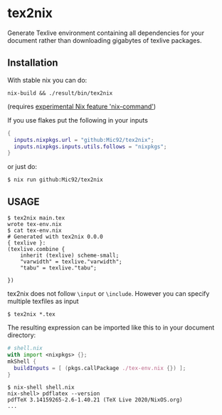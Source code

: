 # tex2nix

Generate Texlive environment containing all dependencies for your document
rather than downloading gigabytes of texlive packages.

## Installation

With stable nix you can do:

``` console
nix-build && ./result/bin/tex2nix
```

(requires [experimental Nix feature 'nix-command'](https://nixos.wiki/wiki/Nix_command))

If you use flakes put the following in your inputs

```nix
{
  inputs.nixpkgs.url = "github:Mic92/tex2nix";
  inputs.nixpkgs.inputs.utils.follows = "nixpkgs";
}
```

or just do:

```console
$ nix run github:Mic92/tex2nix
```


## USAGE

```console
$ tex2nix main.tex
wrote tex-env.nix
$ cat tex-env.nix
# Generated with tex2nix 0.0.0
{ texlive }:
(texlive.combine {
    inherit (texlive) scheme-small;
    "varwidth" = texlive."varwidth";
    "tabu" = texlive."tabu";

})
```

tex2nix does not follow `\input` or `\include`. However you can specify multiple
texfiles as input

```console
$ tex2nix *.tex
```

The resulting expression can be imported like this to in your document directory:

```nix
# shell.nix
with import <nixpkgs> {};
mkShell {
  buildInputs = [ (pkgs.callPackage ./tex-env.nix {}) ];
}
```

``` console
$ nix-shell shell.nix
nix-shell> pdflatex --version
pdfTeX 3.14159265-2.6-1.40.21 (TeX Live 2020/NixOS.org)
...
```
